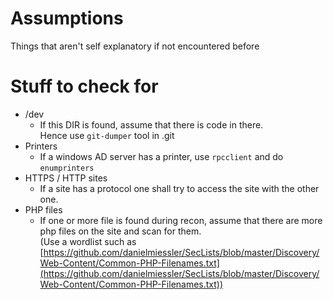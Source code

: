 # Assumptions
Things that aren't self explanatory if not encountered before


# Stuff to check for
- /dev 
    - If this DIR is found, assume that there is code in there.    
    Hence use `git-dumper` tool in .git 
- Printers
    - If a windows AD server has a printer, use `rpcclient` and do `enumprinters`
- HTTPS / HTTP sites 
    - If a site has a protocol one shall try to access the site with the other one.
- PHP files
    - If one or more file is found during recon, assume that there are more php files on the site and scan for them.    
    (Use a wordlist such as [https://github.com/danielmiessler/SecLists/blob/master/Discovery/Web-Content/Common-PHP-Filenames.txt](https://github.com/danielmiessler/SecLists/blob/master/Discovery/Web-Content/Common-PHP-Filenames.txt))